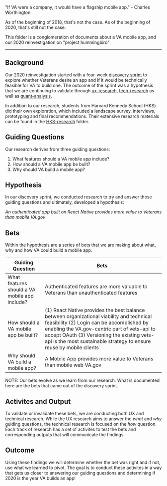 "If VA were a company, it would have a flagship mobile app." - Charles Worthington

As of the beginning of 2018, that's not the case. As of the beginning of 2020, that's still not the case.

This folder is a conglomeration of documents about a VA mobile app, and our 2020 reinvestigation on "project hummingbird"

---

## Background
Our 2020 reinvestigation started with a four-week [discovery sprint](https://github.com/department-of-veterans-affairs/va.gov-team/tree/master/products/va-mobile-app/discovery-sprint) to explore whether Veterans desire an app and if it would be technically feasible for VA to build one. The outcome of the sprint was a hypothesis that we are continuing to validate through [ux-research](https://github.com/department-of-veterans-affairs/va.gov-team/blob/master/products/va-mobile-app/ux-research/ux-research-overview.md), [tech-research](https://github.com/department-of-veterans-affairs/va.gov-team/tree/master/products/va-mobile-app/tech-research) as well as [quant-analysis](https://github.com/department-of-veterans-affairs/va.gov-team/tree/master/products/va-mobile-app/quant-analysis).

In addition to our research, students from Harvard Kennedy School (HKS) did their own exploration, which included a landscape survey, interviews, prototyping and final recommendations. Their extensive research materials can be found in the [HKS-research](https://github.com/department-of-veterans-affairs/va.gov-team/tree/master/products/va-mobile-app/HKS-research) folder. 

## Guiding Questions
Our research derives from three guiding questions:
1. What features should a VA mobile app include?
2. How should a VA mobile app be built?
3. Why should VA build a mobile app?

## Hypothesis
In our discovery sprint, we conducted research to try and answer those guiding questions and ultimately, developed a hypothesis:

*An authenticated app built on React Native provides more value to Veterans than mobile VA.gov*

## Bets
Within the hypothesis are a series of bets that we are making about what, why and how VA could build a mobile app. 


| Guiding Question  | Bets|
| ------------- | ------------- |
| What features should a VA mobile app include?  | Authenticated features are more valuable to Veterans than unauthenticated features  |
| How should a VA mobile app be built?  | (1) React Native provides the best balance between organizational viability and technical feasibility (2) Login can be accomplished by enabling the VA.gov-centric part of vets-api to accept OAuth (3) Versioning the existing vets-api is the most sustainable strategy to ensure reuse by mobile clients|
| Why should VA build a mobile app?  | A Mobile App provides more value to Veterans than mobile web VA.gov  |

NOTE: Our bets evolve as we learn from our research. What is documented here are the bets that came out of the discovery sprint.

## Activites and Output
To validate or invalidate these bets, we are conducting both UX and technical research. While the UX research aims to answer the *what* and *why* guiding questions, the technical research is focused on the *how* question. Each track of research has a set of activites to test the bets and corresponding outputs that will communicate the findings. 

## Outcome
Using these findings we will determine whether the bet was right and if not, use what we learned to pivot. The goal is to conduct these activites in a way that gets us closer to answering our guiding questions and determining if 2020 is the year VA builds an app!
